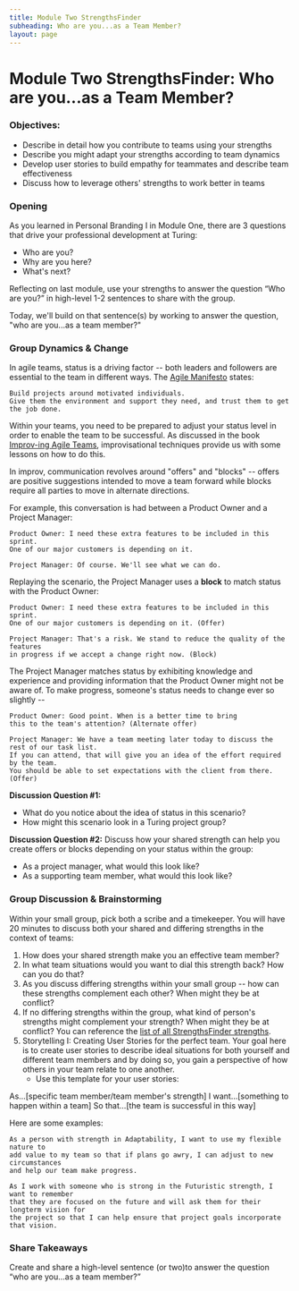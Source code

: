 ```yaml
---
title: Module Two StrengthsFinder
subheading: Who are you...as a Team Member?
layout: page
---
```



# Module Two StrengthsFinder: Who are you...as a Team Member?

### Objectives:

* Describe in detail how you contribute to teams using your strengths
* Describe you might adapt your strengths according to team dynamics
* Develop user stories to build empathy for teammates and describe team effectiveness
* Discuss how to leverage others' strengths to work better in teams

### Opening
As you learned in Personal Branding I in Module One, there are 3 questions that drive your professional development at Turing:

* Who are you?
* Why are you here?
* What's next?

Reflecting on last module, use your strengths to answer the question “Who are you?” in high-level 1-2 sentences to share with the group.

Today, we'll build on that sentence(s) by working to answer the question, "who are you...as a team member?"

### Group Dynamics & Change
In agile teams, status is a driving factor -- both leaders and followers are essential to the team in different ways. The [Agile Manifesto](http://agilemanifesto.org/principles.html) states:

	Build projects around motivated individuals. 
	Give them the environment and support they need, and trust them to get the job done. 

Within your teams, you need to be prepared to adjust your status level in order to enable the team to be successful. As discussed in the book [Improv-ing Agile Teams](https://www.amazon.com/Improv-ing-Agile-Teams-Constraints-Creativity/dp/0993301304), improvisational techniques provide us with some lessons on how to do this.

In improv, communication revolves around "offers" and "blocks" -- offers are positive suggestions intended to move a team forward while blocks require all parties to move in alternate directions.

For example, this conversation is had between a Product Owner and a Project Manager:

	Product Owner: I need these extra features to be included in this sprint. 
	One of our major customers is depending on it.

	Project Manager: Of course. We'll see what we can do.

Replaying the scenario, the Project Manager uses a **block** to match status with the Product Owner:

	Product Owner: I need these extra features to be included in this sprint. 
	One of our major customers is depending on it. (Offer)

	Project Manager: That's a risk. We stand to reduce the quality of the features 
	in progress if we accept a change right now. (Block)

The Project Manager matches status by exhibiting knowledge and experience and providing information that the Product Owner might not be aware of. To make progress, someone's status needs to change ever so slightly -- 

	Product Owner: Good point. When is a better time to bring 
	this to the team's attention? (Alternate offer)

	Project Manager: We have a team meeting later today to discuss the rest of our task list. 
	If you can attend, that will give you an idea of the effort required by the team. 
	You should be able to set expectations with the client from there. (Offer)

**Discussion Question #1:**

* What do you notice about the idea of status in this scenario?
* How might this scenario look in a Turing project group?  

**Discussion Question #2:** 
Discuss how your shared strength can help you create offers or blocks depending on your status within the group:

* As a project manager, what would this look like?
* As a supporting team member, what would this look like?

### Group Discussion & Brainstorming

Within your small group, pick both a scribe and a timekeeper. You will have 20 minutes to discuss both your shared and differing strengths in the context of teams:

1. How does your shared strength make you an effective team member? 
2. In what team situations would you want to dial this strength back? How can you do that?
2. As you discuss differing strengths within your small group -- how can these strengths complement each other? When might they be at conflict? 
3. If no differing strengths within the group, what kind of person's strengths might complement your strength? When might they be at conflict? You can reference the [list of all StrengthsFinder strengths](https://github.com/turingschool/professional_skills/blob/master/files/BriefDescriptionsOfThemes.pdf). 
3. Storytelling I: Creating User Stories for the perfect team. Your goal here is to create user stories to describe ideal situations for both yourself and different team members and by doing so, you gain a perspective of how others in your team relate to one another.
	* Use this template for your user stories: 
	

As...[specific team member/team member's strength]
I want...[something to happen within a team]
So that...[the team is successful in this way] 

Here are some examples:

	As a person with strength in Adaptability, I want to use my flexible nature to 
	add value to my team so that if plans go awry, I can adjust to new circumstances 
	and help our team make progress. 
	
	As I work with someone who is strong in the Futuristic strength, I want to remember 
	that they are focused on the future and will ask them for their longterm vision for 
	the project so that I can help ensure that project goals incorporate that vision.

### Share Takeaways

Create and share a high-level sentence (or two)to answer the question “who are you...as a team member?” 


